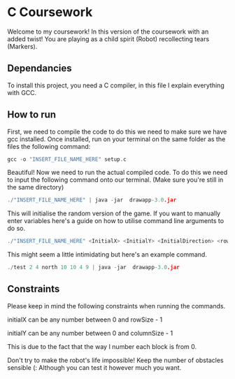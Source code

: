# C Coursework

Welcome to my coursework! In this version of the coursework with an added twist! You are playing as a child spirit (Robot) recollecting tears (Markers).

## Dependancies

To install this project, you need a C compiler, in this file I explain everything with GCC.

## How to run
First, we need to compile the code to do this we need to make sure we have gcc installed. Once installed, run on your terminal on the same folder as the files the following command:

```c
gcc -o "INSERT_FILE_NAME_HERE" setup.c
```
Beautiful! Now we need to run the actual compiled code. To do this we need to input the following command onto our terminal. (Make sure you're still in the same directory)
```c
./"INSERT_FILE_NAME_HERE" | java -jar  drawapp-3.0.jar
```
This will initialise the random version of the game. If you want to manually enter variables here's a guide on how to utilise command line arguments to do so.
```c
./"INSERT_FILE_NAME_HERE" <InitialX> <InitialY> <InitialDirection> <rowSize> <columnSize> <numberoftargets> <numberofobstacles> | java -jar  drawapp-3.0.jar
```

This might seem a little intimidating but here's an example command.

```c
./test 2 4 north 10 10 4 9 | java -jar  drawapp-3.0.jar
```

## Constraints

Please keep in mind the following constraints when running the commands.

initialX can be any number between 0 and rowSize - 1 

initialY can be any number between 0 and columnSize - 1 

This is due to the fact that the way I number each block is from 0.

Don't try to make the robot's life impossible! Keep the number of obstacles sensible (: Although you can test it however much you want.